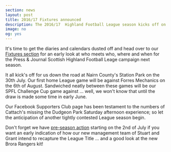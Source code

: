 ```yaml
---
section: news
layout: post
title: 2016/17 Fixtures announced
description: The 2016/17  Highland Football League season kicks off on the 30th July 2017
image: no
og: yes
---
```

It's time to get the diaries and calendars dusted off and head over to our [Fixtures section](/fixtures/) for an early look at who meets who, where and when for the Press & Journal Scottish Highland Football Leage campaign next season.

It all kick's off for us down the road at Nairn County's Station Park on the 30th July. Our first home League game will be against Forres Mechanics on the 6th of August. Sandwiched neatly between these games will be our SPFL Challenge Cup game against ... well, we won't know that until the draw is made some time in early June.

Our Facebook Supporters Club page has been testament to the numbers of Cattach's missing the Dudgeon Park Saturday afternoon experience; so let the anticipation of another tightly contested League season begin.

Don't forget we have [pre-season action](/2016/05/14/pre-season-fixtures.html) starting on the 2nd of July if you want an early indication of how our new management team of Stuart and Grant intend to recapture the League Title ... and a good look at the new Brora Rangers kit!